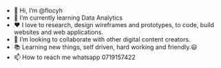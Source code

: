 - 👋 Hi, I’m @flocyh
- 🌱 I’m currently learning Data Analytics
- ❤️ I love to research, design wireframes and prototypes, to code, build websites and web applications.
- 💞️ I’m looking to collaborate with other digital content creators.
- 📚 Learning new things, self driven, hard working and friendly.😃
- 📫 How to reach me whatsapp 0719157422

<!---
flocyh/flocyh is a ✨ special ✨ repository because its `README.md` (this file) appears on your GitHub profile.
You can click the Preview link to take a look at your changes.
--->
